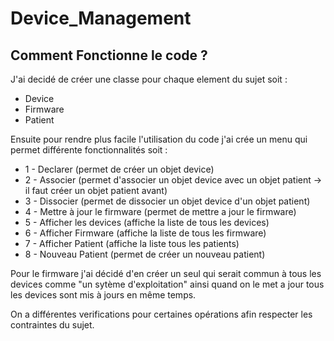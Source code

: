 # Device_Management

## Comment Fonctionne le code ?

J'ai decidé de créer une classe pour chaque element du sujet soit :
  * Device
  * Firmware
  * Patient

Ensuite pour rendre plus facile l'utilisation du code j'ai crée un menu qui permet différente fonctionnalités soit :
  * 1 - Declarer (permet de créer un objet device)
  * 2 - Associer (permet d'associer un objet device avec un objet patient -> il faut créer un objet patient avant)
  * 3 - Dissocier (permet de dissocier un objet device d'un objet patient)
  * 4 - Mettre à jour le firmware (permet de mettre a jour le firmware)
  * 5 - Afficher les devices (affiche la liste de tous les devices)
  * 6 - Afficher Firmware (affiche la liste de tous les firmware)
  * 7 - Afficher Patient (affiche la liste tous les patients)
  * 8 - Nouveau Patient (permet de créer un nouveau patient)
  
Pour le firmware j'ai décidé d'en créer un seul qui serait commun à tous les devices comme "un sytème d'exploitation" 
ainsi quand on le met a jour tous les devices sont mis à jours en même temps.

On a différentes verifications pour certaines opérations afin respecter les contraintes du sujet.
